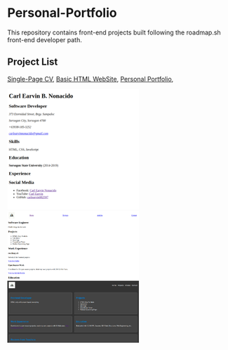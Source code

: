 # Personal-Portfolio

This repository contains front-end projects built following the roadmap.sh front-end developer path.

## Project List

[Single-Page CV](https://roadmap.sh/projects/single-page-cv), 
[Basic HTML WebSite](https://roadmap.sh/projects/single-page-cv), 
[Personal Portfolio](https://roadmap.sh/projects/portfolio-website), 

<p align="left">
<a href="/01-single-page-cv/">
  <img src="image/Screenshot from 2024-11-04 22-16-17.png" alt="Single Page CV" width="300"/> </a>
<a href="/02-basic-html-website/">
  <img src="image/basic-html-website.png" alt="Basic HTML Website" width="300"/> </a>
<a href="/personal-portfolio/">
  <img src="image/portfolio.png" alt="Personal Portfolio" width="300"/> </a>
</p>